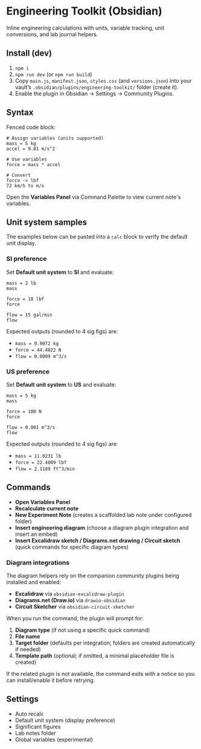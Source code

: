 # Engineering Toolkit (Obsidian)

Inline engineering calculations with units, variable tracking, unit conversions, and lab journal helpers.

## Install (dev)
1. `npm i`
2. `npm run dev` (or `npm run build`)
3. Copy `main.js`, `manifest.json`, `styles.css` (and `versions.json`) into your vault’s `.obsidian/plugins/engineering-toolkit/` folder (create it).
4. Enable the plugin in Obsidian → Settings → Community Plugins.

## Syntax

Fenced code block:
```calc
# Assign variables (units supported)
mass = 5 kg
accel = 9.81 m/s^2

# Use variables
force = mass * accel

# Convert
force -> lbf
72 km/h to m/s
```

Open the **Variables Panel** via Command Palette to view current note's variables.

## Unit system samples

The examples below can be pasted into a `calc` block to verify the default unit display.

### SI preference

Set **Default unit system** to **SI** and evaluate:

```calc
mass = 2 lb
mass

force = 10 lbf
force

flow = 15 gal/min
flow
```

Expected outputs (rounded to 4 sig figs) are:

- `mass = 0.9072 kg`
- `force = 44.4822 N`
- `flow = 0.0009 m^3/s`

### US preference

Set **Default unit system** to **US** and evaluate:

```calc
mass = 5 kg
mass

force = 100 N
force

flow = 0.001 m^3/s
flow
```

Expected outputs (rounded to 4 sig figs) are:

- `mass = 11.0231 lb`
- `force = 22.4809 lbf`
- `flow = 2.1189 ft^3/min`

## Commands
- **Open Variables Panel**
- **Recalculate current note**
- **New Experiment Note** (creates a scaffolded lab note under configured folder)
- **Insert engineering diagram** (choose a diagram plugin integration and insert an embed)
- **Insert Excalidraw sketch / Diagrams.net drawing / Circuit sketch** (quick commands for specific diagram types)

### Diagram integrations

The diagram helpers rely on the companion community plugins being installed and enabled:

- **Excalidraw** via `obsidian-excalidraw-plugin`
- **Diagrams.net (Draw.io)** via `drawio-obsidian`
- **Circuit Sketcher** via `obsidian-circuit-sketcher`

When you run the command, the plugin will prompt for:

1. **Diagram type** (if not using a specific quick command)
2. **File name**
3. **Target folder** (defaults per integration; folders are created automatically if needed)
4. **Template path** (optional; if omitted, a minimal placeholder file is created)

If the related plugin is not available, the command exits with a notice so you can install/enable it before retrying.

## Settings
- Auto recalc
- Default unit system (display preference)
- Significant figures
- Lab notes folder
- Global variables (experimental)
